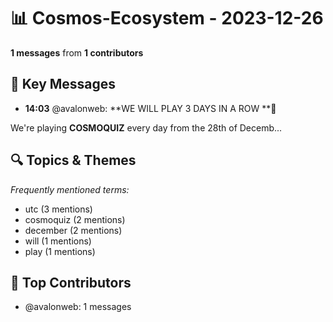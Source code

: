 # 📊 Cosmos-Ecosystem - 2023-12-26
**1 messages** from **1 contributors**

## 💬 Key Messages
- **14:03** @avalonweb: **WE WILL PLAY 3 DAYS IN A ROW **🚀

We're playing **COSMOQUIZ** every day from the 28th of Decemb...

## 🔍 Topics & Themes
*Frequently mentioned terms:*
- utc (3 mentions)
- cosmoquiz (2 mentions)
- december (2 mentions)
- will (1 mentions)
- play (1 mentions)

## 👥 Top Contributors
- @avalonweb: 1 messages